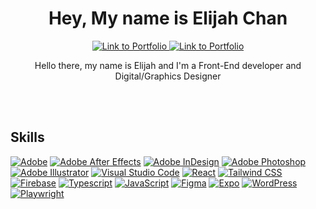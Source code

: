<h1 align="center">Hey, My name is Elijah Chan</h1>

<p align="center">  
  <a href="https://elijahchan.ca/">
    <img alt="Link to Portfolio" title="Check out my Portfolio" target="_blank" src="https://img.shields.io/badge/Elijah's-Portfolio-CABDB9">
  </a>
    <a href="https://www.linkedin.com/in/elijahrc-chan/">
    <img alt="Link to Portfolio" title="Check out my Portfolio" target="_blank" src="https://img.shields.io/badge/Elijah's-Linkedin-blue">
  </a>
<p align="center">Hello there, my name is Elijah and I'm a Front-End developer and Digital/Graphics Designer</p>
  
  <br><br>
</p>

<h2>Skills</h2>
<p>
<a href="#"><img alt="Adobe" src="https://img.shields.io/badge/Adobe-FF0000.svg?style=for-the-badgelogo=adobe&logoColor=white"></a>
<a href="#"><img alt="Adobe After Effects" src="https://img.shields.io/badge/Adobee%20After%20Effects-9999FF.svg?logo=adobe-after-effects&logoColor=white"></a>
<a href="#"><img alt="Adobe InDesign" src="https://img.shields.io/badge/Adobe%20InDesign-FF3366.svg?logo=adobe-indesign&logoColor=white"></a>
<a href="#"><img alt="Adobe Photoshop" src="https://img.shields.io/badge/Adobe%20Photoshop-31A8FF.svg?logo=adobe-photoshop&logoColor=white"></a>
<a href="#"><img alt="Adobe Illustrator" src="https://img.shields.io/badge/Adobe%20Illustrator-FF9A00.svg?logo=adobe-illustrator&logoColor=white"></a>
<a href="#"><img alt="Visual Studio Code" src="https://img.shields.io/badge/visual%20studio%20code-007ACC.svg?logo=visual-studio-code&logoColor=white"></a>
<a href="#"><img alt="React" src="https://img.shields.io/badge/React-61DAFB.svg?logo=React&logoColor=white"></a>
<a href="#"><img alt="Tailwind CSS" src="https://img.shields.io/badge/Tailwind%20CSS-06B6D4.svg?logo=tailwind-css&logoColor=white"></a>
<a href="#"><img alt="Firebase" src="https://img.shields.io/badge/Firebase-FFCA28.svg?logo=firebase&logoColor=white"></a>
<a href="#"><img alt="Typescript" src="https://img.shields.io/badge/Typescript-3178C6.svg?logo=typescript&logoColor=white"></a>
<a href="#"><img alt="JavaScript" src="https://img.shields.io/badge/JavaScript-F7DF1E.svg?logo=javacript&logoColor=white"></a>
<a href="#"><img alt="Figma" src="https://img.shields.io/badge/Figma-F24E1E.svg?logo=figma&logoColor=white"></a>
<a href="#"><img alt="Expo" src="https://img.shields.io/badge/Expo-000020.svg?logo=expo&logoColor=white"></a>
<a href="#"><img alt="WordPress" src="https://img.shields.io/badge/WordPress-21759B.svg?logo=wordpress&logoColor=white"></a>
<a href="#"><img alt="Playwright" src="https://img.shields.io/badge/Playwright-2EAD33.svg?logo=playwright&logoColor=white"></a>
<br>
</p>
